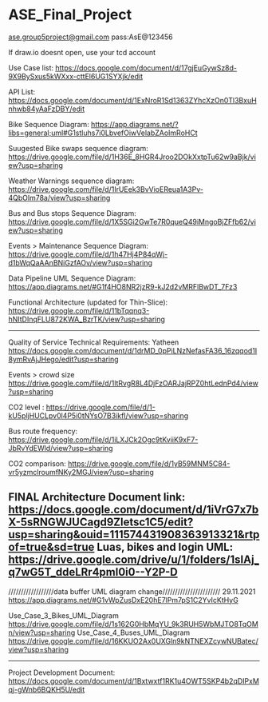# ASE_Final_Project

ase.group5project@gmail.com
pass:AsE@123456

If draw.io doesnt open, use your tcd account

Use Case list: https://docs.google.com/document/d/17gjEuGywSz8d-9X9BySxus5kWXxx-cttEl6UG1SYXjk/edit

API List: https://docs.google.com/document/d/1ExNroR1Sd1363ZYhcXzOn0Tl3BxuHnhwb84yAaFzDBY/edit

Bike Sequence Diagram: https://app.diagrams.net/?libs=general;uml#G1stluhs7i0LbvefOiwVelabZAoImRoHCt

Suugested Bike swaps sequence diagram: https://drive.google.com/file/d/1H36E_8HGR4Jroo2DOkXxtpTu62w9aBjk/view?usp=sharing 

Weather Warnings sequence diagram: https://drive.google.com/file/d/1IrUEek3BvVioEReua1A3Pv-4QbOlm78a/view?usp=sharing

Bus and Bus stops Sequence Diagram: https://drive.google.com/file/d/1X5SGi2GwTe7R0queQ49iMngoBjZFfb62/view?usp=sharing

Events > Maintenance Sequence Diagram: https://drive.google.com/file/d/1h47Hj4P84qWj-d1bWqQaAAnBNiGzfAOv/view?usp=sharing

Data Pipeline UML Sequence Diagram: https://app.diagrams.net/#G1f4HO8NR2jzR9-kJ2d2vMRFlBwDT_7Fz3

Functional Architecture (updated for Thin-Slice): https://drive.google.com/file/d/11bTqqnq3-hNItDInqFLU872KWA_BzrTK/view?usp=sharing

------------------------------------------------------------------------------------------------------
Quality of Service Technical Requirements: Yatheen
https://docs.google.com/document/d/1drMD_0pPiLNzNefasFA36_16zqqod1I8ymRvAjJHego/edit?usp=sharing

Events > crowd size 
https://drive.google.com/file/d/1ltRvgR8L4DjFzOARJajRPZ0htLednPd4/view?usp=sharing

CO2 level : https://drive.google.com/file/d/1-kU5pljHUCLpv0l4P5i0tNYsO7B3ikfI/view?usp=sharing

Bus route frequency: https://drive.google.com/file/d/1iLXJCk2Ogc9tKviiK9xF7-JbRvYdEWld/view?usp=sharing

CO2 comparison: https://drive.google.com/file/d/1yB59MNM5C84-vr5yzmclroumfNKy2MGJ/view?usp=sharing



FINAL Architecture Document link:
https://docs.google.com/document/d/1iVrG7x7bX-5sRNGWJUCagd9Zletsc1C5/edit?usp=sharing&ouid=111574431908363913321&rtpof=true&sd=true
Luas, bikes and login UML: https://drive.google.com/drive/u/1/folders/1sIAj_q7wG5T_ddeLRr4pml0i0--Y2P-D
------------------------------------------------------------------------------------------------------
//////////////////data buffer UML diagram change/////////////////////// 29.11.2021
https://app.diagrams.net/#G1vWpZusDxE20hE7lPm7pS1C2YvIcKtHyG

Use_Case_3_Bikes_UML_Diagram
https://drive.google.com/file/d/1s162G0HbMqYU_9k3RUH5WbMJTO8TqOMn/view?usp=sharing
Use_Case_4_Buses_UML_Diagram
https://drive.google.com/file/d/16KKUO2Ax0UXGln9kNTNEXZcywNUBatec/view?usp=sharing

------------------------------------------------------------------------------------------------------
Project Development Document:
https://docs.google.com/document/d/1Bxtwxtf1RK1u4OWT5SKP4b2qDIPxMqj-gWnb6BQKH5U/edit
